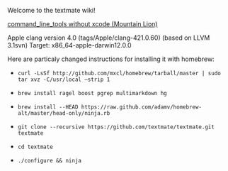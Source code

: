 Welcome to the textmate wiki!

[command_line_tools without xcode (Mountain Lion)](http://adcdownload.apple.com/Developer_Tools/command_line_tools_os_x_mountain_lion_for_xcode__august_2012/command_line_tools_for_xcode_os_x_mountain_lion_aug_2012.dmg)

Apple clang version 4.0 (tags/Apple/clang-421.0.60) (based on LLVM 3.1svn) Target: x86_64-apple-darwin12.0.0 

Here are particaly changed instructions for installing it with homebrew:

* ```curl -LsSf http://github.com/mxcl/homebrew/tarball/master | sudo tar xvz -C/usr/local –strip 1```

* ```brew install ragel boost pgrep multimarkdown hg```

* ```brew install --HEAD https://raw.github.com/adamv/homebrew-alt/master/head-only/ninja.rb```

* ```git clone --recursive https://github.com/textmate/textmate.git textmate```

* ```cd textmate```

* ```./configure && ninja```